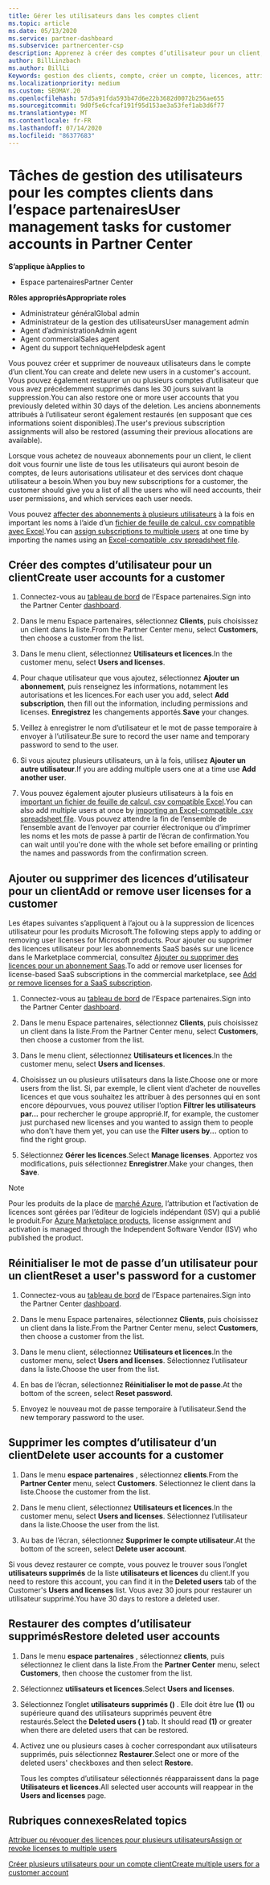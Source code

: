 ```yaml
---
title: Gérer les utilisateurs dans les comptes client
ms.topic: article
ms.date: 05/13/2020
ms.service: partner-dashboard
ms.subservice: partnercenter-csp
description: Apprenez à créer des comptes d’utilisateur pour un client, à ajouter ou supprimer des licences utilisateur, à réinitialiser les mots de passe utilisateur, à supprimer des comptes d’utilisateur ou à les restaurer.
author: BillLinzbach
ms.author: BillLi
Keywords: gestion des clients, compte, créer un compte, licences, attribuer une licence, gestion des utilisateurs, mot de passe, réinitialiser le mot de passe, modifier le mot de passe
ms.localizationpriority: medium
ms.custom: SEOMAY.20
ms.openlocfilehash: 57d5a91fda593b47d6e22b3682d0072b256ae655
ms.sourcegitcommit: 9d0f5e6cfcaf191f95d153ae3a53fef1ab3d6f77
ms.translationtype: MT
ms.contentlocale: fr-FR
ms.lasthandoff: 07/14/2020
ms.locfileid: "86377683"
---
```

# <a name="user-management-tasks-for-customer-accounts-in-partner-center"></a><span data-ttu-id="39bcc-104">Tâches de gestion des utilisateurs pour les comptes clients dans l’espace partenaires</span><span class="sxs-lookup"><span data-stu-id="39bcc-104">User management tasks for customer accounts in Partner Center</span></span>

<span data-ttu-id="39bcc-105">**S’applique à**</span><span class="sxs-lookup"><span data-stu-id="39bcc-105">**Applies to**</span></span>

- <span data-ttu-id="39bcc-106">Espace partenaires</span><span class="sxs-lookup"><span data-stu-id="39bcc-106">Partner Center</span></span>

<span data-ttu-id="39bcc-107">**Rôles appropriés**</span><span class="sxs-lookup"><span data-stu-id="39bcc-107">**Appropriate roles**</span></span>

- <span data-ttu-id="39bcc-108">Administrateur général</span><span class="sxs-lookup"><span data-stu-id="39bcc-108">Global admin</span></span>
- <span data-ttu-id="39bcc-109">Administrateur de la gestion des utilisateurs</span><span class="sxs-lookup"><span data-stu-id="39bcc-109">User management admin</span></span>
- <span data-ttu-id="39bcc-110">Agent d’administration</span><span class="sxs-lookup"><span data-stu-id="39bcc-110">Admin agent</span></span>
- <span data-ttu-id="39bcc-111">Agent commercial</span><span class="sxs-lookup"><span data-stu-id="39bcc-111">Sales agent</span></span>
- <span data-ttu-id="39bcc-112">Agent du support technique</span><span class="sxs-lookup"><span data-stu-id="39bcc-112">Helpdesk agent</span></span>

<span data-ttu-id="39bcc-113">Vous pouvez créer et supprimer de nouveaux utilisateurs dans le compte d’un client.</span><span class="sxs-lookup"><span data-stu-id="39bcc-113">You can create and delete new users in a customer's account.</span></span> <span data-ttu-id="39bcc-114">Vous pouvez également restaurer un ou plusieurs comptes d’utilisateur que vous avez précédemment supprimés dans les 30 jours suivant la suppression.</span><span class="sxs-lookup"><span data-stu-id="39bcc-114">You can also restore one or more user accounts that you previously deleted within 30 days of the deletion.</span></span> <span data-ttu-id="39bcc-115">Les anciens abonnements attribués à l’utilisateur seront également restaurés (en supposant que ces informations soient disponibles).</span><span class="sxs-lookup"><span data-stu-id="39bcc-115">The user's previous subscription assignments will also be restored (assuming their previous allocations are available).</span></span>

<span data-ttu-id="39bcc-116">Lorsque vous achetez de nouveaux abonnements pour un client, le client doit vous fournir une liste de tous les utilisateurs qui auront besoin de comptes, de leurs autorisations utilisateur et des services dont chaque utilisateur a besoin.</span><span class="sxs-lookup"><span data-stu-id="39bcc-116">When you buy new subscriptions for a customer, the customer should give you a list of all the users who will need accounts, their user permissions, and which services each user needs.</span></span>  

<span data-ttu-id="39bcc-117">Vous pouvez [affecter des abonnements à plusieurs utilisateurs](bulk-license-provisioning-for-multiple-users.md) à la fois en important les noms à l’aide d’un [fichier de feuille de calcul. csv compatible avec Excel](adding-multiple-users-to-a-customer-account.md).</span><span class="sxs-lookup"><span data-stu-id="39bcc-117">You can [assign subscriptions to multiple users](bulk-license-provisioning-for-multiple-users.md) at one time by importing the names using an [Excel-compatible .csv spreadsheet file](adding-multiple-users-to-a-customer-account.md).</span></span>

<a href="" id="createuseraccounts"></a>

## <a name="create-user-accounts-for-a-customer"></a><span data-ttu-id="39bcc-118">Créer des comptes d’utilisateur pour un client</span><span class="sxs-lookup"><span data-stu-id="39bcc-118">Create user accounts for a customer</span></span>

1. <span data-ttu-id="39bcc-119">Connectez-vous au [tableau de bord](https://partner.microsoft.com/dashboard) de l’Espace partenaires.</span><span class="sxs-lookup"><span data-stu-id="39bcc-119">Sign into the Partner Center [dashboard](https://partner.microsoft.com/dashboard).</span></span>

2. <span data-ttu-id="39bcc-120">Dans le menu Espace partenaires, sélectionnez **Clients**, puis choisissez un client dans la liste.</span><span class="sxs-lookup"><span data-stu-id="39bcc-120">From the Partner Center menu, select **Customers**, then choose a customer from the list.</span></span>

3. <span data-ttu-id="39bcc-121">Dans le menu client, sélectionnez **Utilisateurs et licences**.</span><span class="sxs-lookup"><span data-stu-id="39bcc-121">In the customer menu, select **Users and licenses**.</span></span>

4. <span data-ttu-id="39bcc-122">Pour chaque utilisateur que vous ajoutez, sélectionnez **Ajouter un abonnement**, puis renseignez les informations, notamment les autorisations et les licences.</span><span class="sxs-lookup"><span data-stu-id="39bcc-122">For each user you add, select **Add subscription**, then fill out the information, including permissions and licenses.</span></span> <span data-ttu-id="39bcc-123">**Enregistrez** les changements apportés.</span><span class="sxs-lookup"><span data-stu-id="39bcc-123">**Save** your changes.</span></span>

5. <span data-ttu-id="39bcc-124">Veillez à enregistrer le nom d’utilisateur et le mot de passe temporaire à envoyer à l’utilisateur.</span><span class="sxs-lookup"><span data-stu-id="39bcc-124">Be sure to record the user name and temporary password to send to the user.</span></span>

6. <span data-ttu-id="39bcc-125">Si vous ajoutez plusieurs utilisateurs, un à la fois, utilisez **Ajouter un autre utilisateur**.</span><span class="sxs-lookup"><span data-stu-id="39bcc-125">If you are adding multiple users one at a time use **Add another user**.</span></span>

7. <span data-ttu-id="39bcc-126">Vous pouvez également ajouter plusieurs utilisateurs à la fois en [important un fichier de feuille de calcul. csv compatible Excel](adding-multiple-users-to-a-customer-account.md).</span><span class="sxs-lookup"><span data-stu-id="39bcc-126">You can also add multiple users at once by [importing an Excel-compatible .csv spreadsheet file](adding-multiple-users-to-a-customer-account.md).</span></span> <span data-ttu-id="39bcc-127">Vous pouvez attendre la fin de l’ensemble de l’ensemble avant de l’envoyer par courrier électronique ou d’imprimer les noms et les mots de passe à partir de l’écran de confirmation.</span><span class="sxs-lookup"><span data-stu-id="39bcc-127">You can wait until you're done with the whole set before emailing or printing the names and passwords from the confirmation screen.</span></span>

<a href="" id="userlicensing"></a>

## <a name="add-or-remove-user-licenses-for-a-customer"></a><span data-ttu-id="39bcc-128">Ajouter ou supprimer des licences d’utilisateur pour un client</span><span class="sxs-lookup"><span data-stu-id="39bcc-128">Add or remove user licenses for a customer</span></span>

<span data-ttu-id="39bcc-129">Les étapes suivantes s’appliquent à l’ajout ou à la suppression de licences utilisateur pour les produits Microsoft.</span><span class="sxs-lookup"><span data-stu-id="39bcc-129">The following steps apply to adding or removing user licenses for Microsoft products.</span></span> <span data-ttu-id="39bcc-130">Pour ajouter ou supprimer des licences utilisateur pour les abonnements SaaS basés sur une licence dans le Marketplace commercial, consultez [Ajouter ou supprimer des licences pour un abonnement Saas](csp-commercial-marketplace-manage.md#add-or-remove-licenses-for-a-saas-subscription).</span><span class="sxs-lookup"><span data-stu-id="39bcc-130">To add or remove user licenses for license-based SaaS subscriptions in the commercial marketplace, see [Add or remove licenses for a SaaS subscription](csp-commercial-marketplace-manage.md#add-or-remove-licenses-for-a-saas-subscription).</span></span>

1. <span data-ttu-id="39bcc-131">Connectez-vous au [tableau de bord](https://partner.microsoft.com/dashboard) de l’Espace partenaires.</span><span class="sxs-lookup"><span data-stu-id="39bcc-131">Sign into the Partner Center [dashboard](https://partner.microsoft.com/dashboard).</span></span>

2. <span data-ttu-id="39bcc-132">Dans le menu Espace partenaires, sélectionnez **Clients**, puis choisissez un client dans la liste.</span><span class="sxs-lookup"><span data-stu-id="39bcc-132">From the Partner Center menu, select **Customers**, then choose a customer from the list.</span></span>

3. <span data-ttu-id="39bcc-133">Dans le menu client, sélectionnez **Utilisateurs et licences**.</span><span class="sxs-lookup"><span data-stu-id="39bcc-133">In the customer menu, select **Users and licenses**.</span></span>

4. <span data-ttu-id="39bcc-134">Choisissez un ou plusieurs utilisateurs dans la liste.</span><span class="sxs-lookup"><span data-stu-id="39bcc-134">Choose one or more users from the list.</span></span> <span data-ttu-id="39bcc-135">Si, par exemple, le client vient d’acheter de nouvelles licences et que vous souhaitez les attribuer à des personnes qui en sont encore dépourvues, vous pouvez utiliser l’option **Filtrer les utilisateurs par...** pour rechercher le groupe approprié.</span><span class="sxs-lookup"><span data-stu-id="39bcc-135">If, for example, the customer just purchased new licenses and you wanted to assign them to people who don't have them yet, you can use the **Filter users by...** option to find the right group.</span></span>

5. <span data-ttu-id="39bcc-136">Sélectionnez **Gérer les licences**.</span><span class="sxs-lookup"><span data-stu-id="39bcc-136">Select **Manage licenses**.</span></span> <span data-ttu-id="39bcc-137">Apportez vos modifications, puis sélectionnez **Enregistrer**.</span><span class="sxs-lookup"><span data-stu-id="39bcc-137">Make your changes, then **Save**.</span></span>

> [!NOTE]
> <span data-ttu-id="39bcc-138">Pour les produits de la place de [marché Azure](csp-commercial-marketplace-manage.md#assign-licenses-and-activate-a-subscription-on-behalf-of-a-customer), l’attribution et l’activation de licences sont gérées par l’éditeur de logiciels indépendant (ISV) qui a publié le produit.</span><span class="sxs-lookup"><span data-stu-id="39bcc-138">For [Azure Marketplace products](csp-commercial-marketplace-manage.md#assign-licenses-and-activate-a-subscription-on-behalf-of-a-customer), license assignment and activation is managed through the Independent Software Vendor (ISV) who published the product.</span></span>

<a href="" id="resetpassword"></a>

## <a name="reset-a-users-password-for-a-customer"></a><span data-ttu-id="39bcc-139">Réinitialiser le mot de passe d’un utilisateur pour un client</span><span class="sxs-lookup"><span data-stu-id="39bcc-139">Reset a user's password for a customer</span></span>

1. <span data-ttu-id="39bcc-140">Connectez-vous au [tableau de bord](https://partner.microsoft.com/dashboard) de l’Espace partenaires.</span><span class="sxs-lookup"><span data-stu-id="39bcc-140">Sign into the Partner Center [dashboard](https://partner.microsoft.com/dashboard).</span></span>

2. <span data-ttu-id="39bcc-141">Dans le menu Espace partenaires, sélectionnez **Clients**, puis choisissez un client dans la liste.</span><span class="sxs-lookup"><span data-stu-id="39bcc-141">From the Partner Center menu, select **Customers**, then choose a customer from the list.</span></span>

3.  <span data-ttu-id="39bcc-142">Dans le menu client, sélectionnez **Utilisateurs et licences**.</span><span class="sxs-lookup"><span data-stu-id="39bcc-142">In the customer menu, select **Users and licenses**.</span></span> <span data-ttu-id="39bcc-143">Sélectionnez l’utilisateur dans la liste.</span><span class="sxs-lookup"><span data-stu-id="39bcc-143">Choose the user from the list.</span></span>

4.  <span data-ttu-id="39bcc-144">En bas de l’écran, sélectionnez **Réinitialiser le mot de passe**.</span><span class="sxs-lookup"><span data-stu-id="39bcc-144">At the bottom of the screen, select **Reset password**.</span></span> 

5.  <span data-ttu-id="39bcc-145">Envoyez le nouveau mot de passe temporaire à l’utilisateur.</span><span class="sxs-lookup"><span data-stu-id="39bcc-145">Send the new temporary password to the user.</span></span>

<a href="" id="deleteuseraccounts"></a>

## <a name="delete-user-accounts-for-a-customer"></a><span data-ttu-id="39bcc-146">Supprimer les comptes d’utilisateur d’un client</span><span class="sxs-lookup"><span data-stu-id="39bcc-146">Delete user accounts for a customer</span></span>

1.  <span data-ttu-id="39bcc-147">Dans le menu **espace partenaires** , sélectionnez **clients**.</span><span class="sxs-lookup"><span data-stu-id="39bcc-147">From the **Partner Center** menu, select **Customers**.</span></span> <span data-ttu-id="39bcc-148">Sélectionnez le client dans la liste.</span><span class="sxs-lookup"><span data-stu-id="39bcc-148">Choose the customer from the list.</span></span>

2.  <span data-ttu-id="39bcc-149">Dans le menu client, sélectionnez **Utilisateurs et licences**.</span><span class="sxs-lookup"><span data-stu-id="39bcc-149">In the customer menu, select **Users and licenses**.</span></span> <span data-ttu-id="39bcc-150">Sélectionnez l’utilisateur dans la liste.</span><span class="sxs-lookup"><span data-stu-id="39bcc-150">Choose the user from the list.</span></span>

3.  <span data-ttu-id="39bcc-151">Au bas de l’écran, sélectionnez **Supprimer le compte utilisateur**.</span><span class="sxs-lookup"><span data-stu-id="39bcc-151">At the bottom of the screen, select **Delete user account**.</span></span>

<span data-ttu-id="39bcc-152">Si vous devez restaurer ce compte, vous pouvez le trouver sous l’onglet **utilisateurs supprimés** de la liste **utilisateurs et licences** du client.</span><span class="sxs-lookup"><span data-stu-id="39bcc-152">If you need to restore this account, you can find it in the **Deleted users** tab of the Customer's **Users and licenses** list.</span></span> <span data-ttu-id="39bcc-153">Vous avez 30 jours pour restaurer un utilisateur supprimé.</span><span class="sxs-lookup"><span data-stu-id="39bcc-153">You have 30 days to restore a deleted user.</span></span>

<a href="" id="restoreuseraccounts"></a>

## <a name="restore-deleted-user-accounts"></a><span data-ttu-id="39bcc-154">Restaurer des comptes d’utilisateur supprimés</span><span class="sxs-lookup"><span data-stu-id="39bcc-154">Restore deleted user accounts</span></span>

1.  <span data-ttu-id="39bcc-155">Dans le menu **espace partenaires** , sélectionnez **clients**, puis sélectionnez le client dans la liste.</span><span class="sxs-lookup"><span data-stu-id="39bcc-155">From the **Partner Center** menu, select **Customers**, then choose the customer from the list.</span></span>

2.  <span data-ttu-id="39bcc-156">Sélectionnez **utilisateurs et licences**.</span><span class="sxs-lookup"><span data-stu-id="39bcc-156">Select **Users and licenses**.</span></span>

3.  <span data-ttu-id="39bcc-157">Sélectionnez l’onglet **utilisateurs supprimés ()** . Elle doit être lue **(1)** ou supérieure quand des utilisateurs supprimés peuvent être restaurés.</span><span class="sxs-lookup"><span data-stu-id="39bcc-157">Select the **Deleted users ( )** tab. It should read **(1)** or greater when there are deleted users that can be restored.</span></span>

4.  <span data-ttu-id="39bcc-158">Activez une ou plusieurs cases à cocher correspondant aux utilisateurs supprimés, puis sélectionnez **Restaurer**.</span><span class="sxs-lookup"><span data-stu-id="39bcc-158">Select one or more of the deleted users' checkboxes and then select **Restore**.</span></span>

    <span data-ttu-id="39bcc-159">Tous les comptes d’utilisateur sélectionnés réapparaissent dans la page **Utilisateurs et licences**.</span><span class="sxs-lookup"><span data-stu-id="39bcc-159">All selected user accounts will reappear in the **Users and licenses** page.</span></span>

## <a name="related-topics"></a><span data-ttu-id="39bcc-160">Rubriques connexes</span><span class="sxs-lookup"><span data-stu-id="39bcc-160">Related topics</span></span>


[<span data-ttu-id="39bcc-161">Attribuer ou révoquer des licences pour plusieurs utilisateurs</span><span class="sxs-lookup"><span data-stu-id="39bcc-161">Assign or revoke licenses to multiple users</span></span>](bulk-license-provisioning-for-multiple-users.md)

[<span data-ttu-id="39bcc-162">Créer plusieurs utilisateurs pour un compte client</span><span class="sxs-lookup"><span data-stu-id="39bcc-162">Create multiple users for a customer account</span></span>](adding-multiple-users-to-a-customer-account.md)